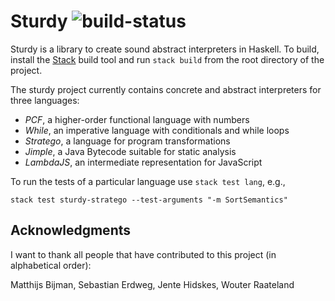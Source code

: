 # Sturdy ![build-status](https://travis-ci.org/svenkeidel/sturdy.svg?branch=master)

Sturdy is a library to create sound abstract interpreters in Haskell.
To build, install the [Stack](https://www.haskellstack.org/) build tool and run `stack build` from the root directory of the project.

The sturdy project currently contains concrete and abstract interpreters for three languages:
* _PCF_, a higher-order functional language with numbers
* _While_, an imperative language with conditionals and while loops
* _Stratego_, a language for program transformations
* _Jimple_, a Java Bytecode suitable for static analysis
* _LambdaJS_, an intermediate representation for JavaScript

To run the tests of a particular language use `stack test lang`, e.g.,
```
stack test sturdy-stratego --test-arguments "-m SortSemantics"
```

## Acknowledgments

I want to thank all people that have contributed to this project (in alphabetical order):

Matthijs Bijman, Sebastian Erdweg, Jente Hidskes, Wouter Raateland
